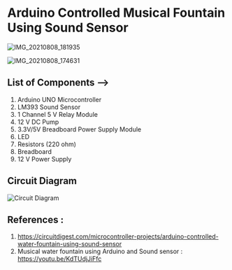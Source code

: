 # Arduino Controlled Musical Fountain Using Sound Sensor

![IMG_20210808_181935](https://user-images.githubusercontent.com/75775994/128745203-6485b0b5-e98f-4843-80e8-70c28bc18946.jpg)

![IMG_20210808_174631](https://user-images.githubusercontent.com/75775994/128746654-50df2fe3-b015-4a7b-9c20-eaf3cfa14535.jpg)


## List of Components -->
1. Arduino UNO Microcontroller 
2. LM393 Sound Sensor
3. 1 Channel 5 V Relay Module 
4. 12 V DC Pump 
5. 3.3V/5V Breadboard Power Supply Module 
6. LED
7. Resistors (220 ohm) 
8. Breadboard 
9. 12 V Power Supply




## Circuit Diagram
![Circuit Diagram](https://user-images.githubusercontent.com/75775994/128745305-c9fb88eb-3546-47cb-8271-5ac1c7f788e7.png)

## References :
1. https://circuitdigest.com/microcontroller-projects/arduino-controlled-water-fountain-using-sound-sensor
2. Musical water fountain using Arduino and Sound sensor : https://youtu.be/KdTUdjJiFfc

